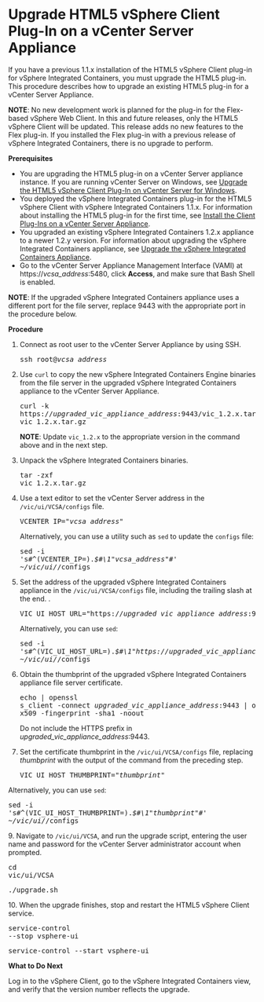 # Upgrade HTML5 vSphere Client Plug-In on a vCenter Server Appliance #

If you have a previous 1.1.x installation of the HTML5 vSphere Client plug-in for vSphere Integrated Containers, you must upgrade the HTML5 plug-in. This procedure describes how to upgrade an existing HTML5 plug-in for a vCenter Server Appliance.

**NOTE**: No new development work is planned for the plug-in for the Flex-based vSphere Web Client. In this and future releases, only the HTML5 vSphere Client will be updated. This release adds no new features to the Flex plug-in. If you installed the Flex plug-in with a previous release of vSphere Integrated Containers, there is no upgrade to perform. 

**Prerequisites**

- You are upgrading the HTML5 plug-in on a vCenter Server appliance instance. If you are running vCenter Server on Windows, see [Upgrade the HTML5 vSphere Client Plug-In on vCenter Server for Windows](upgrade_h5_plugin_windows.md).
- You deployed the vSphere Integrated Containers plug-in for the HTML5 vSphere Client with vSphere Integrated Containers 1.1.x. For information about installing the HTML5 plug-in for the first time, see [Install the Client Plug-Ins on a vCenter Server Appliance](plugins_vcsa.md).
- You upgraded an existing vSphere Integrated Containers 1.2.x appliance to a newer 1.2.y version. For information about upgrading the vSphere Integrated Containers appliance, see [Upgrade the vSphere Integrated Containers Appliance](upgrade_appliance.md).
- Go to the vCenter Server Appliance Management Interface (VAMI) at https://<i>vcsa_address</i>:5480, click **Access**, and make sure that Bash Shell is enabled.

**NOTE**: If the upgraded vSphere Integrated Containers appliance uses a different port for the file server, replace 9443 with the appropriate port in the procedure below.

**Procedure**

1. Connect as root user to the vCenter Server Appliance by using SSH.<pre>ssh root@<i>vcsa_address</i></pre>
4. Use `curl` to copy the new vSphere Integrated Containers Engine binaries from the file server in the upgraded vSphere Integrated Containers appliance to the vCenter Server Appliance.<pre>curl -k https://<i>upgraded_vic_appliance_address</i>:9443/vic_1.2.x.tar.gz -o vic_1.2.x.tar.gz</pre>**NOTE**: Update `vic_1.2.x` to the appropriate version in the command above and in the next step.
5. Unpack the vSphere Integrated Containers binaries.<pre>tar -zxf vic_1.2.x.tar.gz</pre>
5. Use a text editor to set the vCenter Server address in the `/vic/ui/VCSA/configs` file.<pre>VCENTER_IP="<i>vcsa_address</i>"</pre>

   Alternatively, you can use a utility such as `sed` to update the `configs` file:<pre>sed -i 's#^\(VCENTER_IP=\).*$#\1"<i>vcsa_address</i>"#' ~/vic/ui/*/configs</pre>
6. Set the address of the upgraded vSphere Integrated Containers appliance in the `/vic/ui/VCSA/configs` file, including the trailing slash at the end. .<pre>VIC_UI_HOST_URL="https://<i>upgraded_vic_appliance_address</i>:9443/"</pre>

   Alternatively, you can use `sed`:<pre>sed -i 's#^\(VIC_UI_HOST_URL=\).*$#\1"https://<i>upgraded_vic_appliance_address</i>:9443"#' ~/vic/ui/*/configs</pre>
7. Obtain the thumbprint of the upgraded vSphere Integrated Containers appliance file server certificate.<pre>echo | openssl s_client -connect <i>upgraded_vic_appliance_address</i>:9443 | openssl x509 -fingerprint -sha1 -noout</pre>Do not include the HTTPS prefix in <i>upgraded_vic_appliance_address</i>:9443.
8.  Set the certificate thumbprint in the `/vic/ui/VCSA/configs` file, replacing <i>thumbprint</i> with the output of the command from the preceding step.<pre>VIC_UI_HOST_THUMBPRINT="<i>thumbprint</i>"</pre>

   Alternatively, you can use `sed`:<pre>sed -i 's#^\(VIC_UI_HOST_THUMBPRINT=\).*$#\1"<i>thumbprint</i>"#' ~/vic/ui/*/configs</pre>
9. Navigate to `/vic/ui/VCSA`, and run the upgrade script, entering the user name and password for the vCenter Server administrator account when prompted.<pre>cd vic/ui/VCSA</pre><pre>./upgrade.sh</pre>
10. When the upgrade finishes, stop and restart the HTML5 vSphere Client service.<pre>service-control --stop vsphere-ui</pre><pre>service-control --start vsphere-ui</pre>

**What to Do Next**

Log in to the vSphere Client, go to the vSphere Integrated Containers view, and verify that the version number reflects the upgrade.